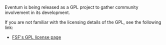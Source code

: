 Eventum is being released as a GPL project to gather community involvement in its development.

If you are not familiar with the licensing details of the GPL, see the following link:

-   [FSF's GPL license page](https://www.gnu.org/copyleft/gpl.html)